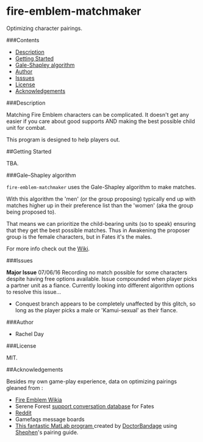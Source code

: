 # fire-emblem-matchmaker
Optimizing character pairings.

###Contents
   <ul>
    <li><a href ="https://github.com/ReginaExMachina/fire-emblem-matcher/blob/master/README.md#description">Description</a></li>
    <li><a href = "https://github.com/ReginaExMachina/fire-emblem-matcher/blob/master/README.md#getting-started">Getting Started</a></li>
    <li><a href = "https://github.com/ReginaExMachina/fire-emblem-matcher/blob/master/README.md#galeshapley-algorithm">Gale-Shapley algorithm</a></li>
    <li><a href = "https://github.com/ReginaExMachina/fire-emblem-matcher/blob/master/README.md#authour">Author</a></li>
    <li><a href = "https://github.com/ReginaExMachina/fire-emblem-matcher/blob/master/README.md#issues">Isssues</a></li>
    <li><a href = "https://github.com/ReginaExMachina/fire-emblem-matcher/blob/master/README.md#license">License</a></li>
    <li><a href = "https://github.com/ReginaExMachina/fire-emblem-matcher/blob/master/README.md#acknowledgements">Acknowledgements</a></li>
   </ul>

###Description

Matching Fire Emblem characters can be complicated. It doesn't get any easier if you care about good supports AND making the best possible child unit for combat.

This program is designed to help players out.

##Getting Started

TBA.

###Gale–Shapley algorithm

<code>fire-emblem-matchmaker</code> uses the Gale-Shapley algorithm to make matches.

With this algorithm the 'men' (or the group proposing) typically end up with matches higher up in their preference list than the 'women' (aka the group being proposed to).

That means we can prioritize the child-bearing units (so to speak) ensuring that they get the best possible matches. Thus in Awakening the proposer group is the female characters, but in Fates it's the males.

For more info check out the <a href = "https://en.wikipedia.org/wiki/Stable_marriage_problem">Wiki</a>.

###Issues

**Major Issue** 07/06/16 Recording no match possible for some characters despite having free options available. Issue compounded when player picks a partner unit as a fiance. Currently looking into different algorithm options to resolve this issue...

* Conquest branch appears to be completely unaffected by this glitch, so long as the player picks a male or 'Kamui-sexual' as their fiance.

###Author

  <ul>
    <li>Rachel Day</li>
  </ul>

###License

  MIT.
  
##Acknowledgements
 
 Besides my own game-play experience, data on optimizing pairings gleaned from :
 
  * <a href ="http://fireemblem.wikia.com/wiki/Fire_Emblem_Wikia">Fire Emblem Wikia</a></li>
  * Serene Forest <a href = "https://serenesforest.net/wiki/index.php/Fates_Support_Conversations">support conversation database</a> for Fates</li>
  * <a href = "https://www.reddit.com/r/fireemblem/comments/1fle46/the_ideal_parent_day_14_recap/">Reddit</a>
  * Gamefaqs message boards</li>
  * <a href ="https://www.reddit.com/r/fireemblem/comments/48u8b4/fe14_optimal_fates_pairings_birthright_conquest/">This fantastic MatLab program </a> created by <a href = "https://www.reddit.com/user/DoctorBandage">DoctorBandage</a> using <a href = "https://www.reddit.com/u/Shephen">Shephen</a>'s pairing guide.
